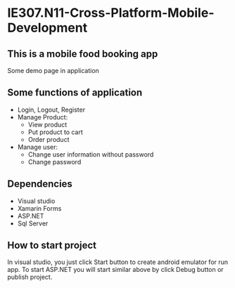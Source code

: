 # IE307.N11-Cross-Platform-Mobile-Development
## This is a mobile food booking app 
Some demo page in application

[][Login Page] [][Home Page]

## Some functions of application

* Login, Logout, Register
* Manage Product:
    * View product 
    * Put product to cart
    * Order product
* Manage user:
    * Change user information without password
    * Change password
## Dependencies
* Visual studio
* Xamarin Forms
* ASP.NET
* Sql Server

## How to start project

In visual studio, you just click Start button to create android emulator for run app.
To start ASP.NET you will start similar above by click Debug button or publish project.

[Login Page]: ./Assets/LoginPage.png
[Home Page]: ./Assets/HomePage.png
